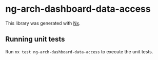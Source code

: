 # ng-arch-dashboard-data-access

This library was generated with [Nx](https://nx.dev).

## Running unit tests

Run `nx test ng-arch-dashboard-data-access` to execute the unit tests.
